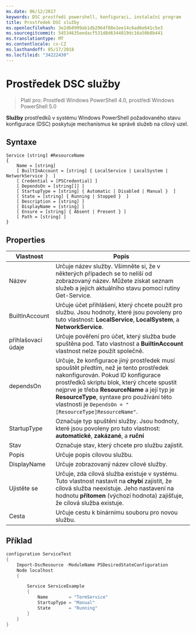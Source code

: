 ```yaml
---
ms.date: 06/12/2017
keywords: DSC prostředí powershell, konfiguraci, instalační program
title: Prostředek DSC služby
ms.openlocfilehash: 3e2db8999ab1db2964f88e1ee14c6ad6e641c5e3
ms.sourcegitcommit: 54534635eedacf531d8d6344019dc16a50b8b441
ms.translationtype: MT
ms.contentlocale: cs-CZ
ms.lasthandoff: 05/17/2018
ms.locfileid: "34222430"
---
```

# <a name="dsc-service-resource"></a>Prostředek DSC služby

> Platí pro: Prostředí Windows PowerShell 4.0, prostředí Windows PowerShell 5.0


**Služby** prostředků v systému Windows PowerShell požadovaného stavu konfigurace (DSC) poskytuje mechanismus ke správě služeb na cílový uzel.

## <a name="syntax"></a>Syntaxe

```
Service [string] #ResourceName
{
    Name = [string]
    [ BuiltInAccount = [string] { LocalService | LocalSystem | NetworkService }  ]
    [ Credential = [PSCredential] ]
    [ DependsOn = [string[]] ]
    [ StartupType = [string] { Automatic | Disabled | Manual }  ]
    [ State = [string] { Running | Stopped }  ]
    [ Description = [string] ]
    [ DisplayName = [string] ]
    [ Ensure = [string] { Absent | Present } ]
    [ Path = [string] ]
}
```

## <a name="properties"></a>Properties

|  Vlastnost  |  Popis   |
|---|---|
| Název| Určuje název služby. Všimněte si, že v některých případech se to neliší od zobrazovaný název. Můžete získat seznam služeb a jejich aktuálního stavu pomocí rutiny Get-Service.|
| BuiltInAccount| Určuje účet přihlášení, který chcete použít pro službu. Jsou hodnoty, které jsou povoleny pro tuto vlastnost: **LocalService**, **LocalSystem**, a **NetworkService**.|
| přihlašovací údaje| Určuje pověření pro účet, který služba bude spuštěna pod. Tato vlastnost a __BuiltinAccount__ vlastnost nelze použít společně.|
| dependsOn| Určuje, že konfigurace jiný prostředek musí spouštět předtím, než je tento prostředek nakonfigurován. Pokud ID konfigurace prostředků skriptu blok, který chcete spustit nejprve je třeba __ResourceName__ a její typ je __ResourceType__, syntaxe pro používání této vlastnosti je `DependsOn = "[ResourceType]ResourceName"`.|
| StartupType| Označuje typ spuštění služby. Jsou hodnoty, které jsou povoleny pro tuto vlastnost: **automatické**, **zakázané**, a **ruční**|
| Stav| Označuje stav, který chcete pro službu zajistit.|
| Popis | Určuje popis cílovou službu.|
| DisplayName | Určuje zobrazovaný název cílové služby.|
| Ujistěte se | Určuje, zda cílová služba existuje v systému. Tuto vlastnost nastavit na **chybí** zajistit, že cílová služba neexistuje. Jeho nastavení na hodnotu **přítomen** (výchozí hodnota) zajišťuje, že cílová služba existuje.|
| Cesta | Určuje cestu k binárnímu souboru pro novou službu.|

## <a name="example"></a>Příklad

```powershell
configuration ServiceTest
{
    Import-DscResource -ModuleName PSDesiredStateConfiguration
    Node localhost
    {

        Service ServiceExample
        {
            Name        = "TermService"
            StartupType = "Manual"
            State       = "Running"
        }
    }
}
```
